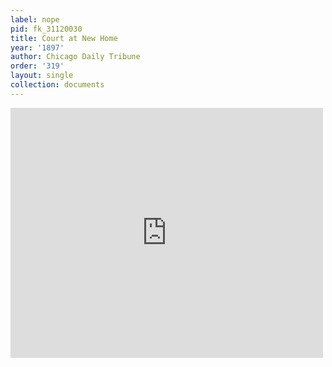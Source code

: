 ```yaml
---
label: nope
pid: fk_31120030
title: Court at New Home
year: '1897'
author: Chicago Daily Tribune
order: '319'
layout: single
collection: documents
---
```

<iframe src="https://northwestern.app.box.com/embed/s/rtyt3z3syvhjzqzy6j0rf9crgm1rvqi4?sortColumn=date&view=list" width="500" height="400" frameborder="0" allowfullscreen webkitallowfullscreen msallowfullscreen></iframe>

